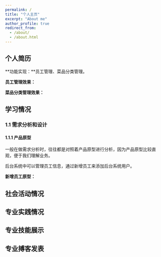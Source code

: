 ```yaml
---
permalink: /
title: "个人主页"
excerpt: "About me"
author_profile: true
redirect_from: 
  - /about/
  - /about.html
---
```


## 个人简历



**功能实现：**员工管理、菜品分类管理。

**员工管理效果：**




**菜品分类管理效果：**




## 学习情况

### 1.1 需求分析和设计

#### 1.1.1 产品原型

一般在做需求分析时，往往都是对照着产品原型进行分析，因为产品原型比较直观，便于我们理解业务。

后台系统中可以管理员工信息，通过新增员工来添加后台系统用户。

**新增员工原型：**

## 社会活动情况

## 专业实践情况

## 专业技能展示

## 专业搏客发表
